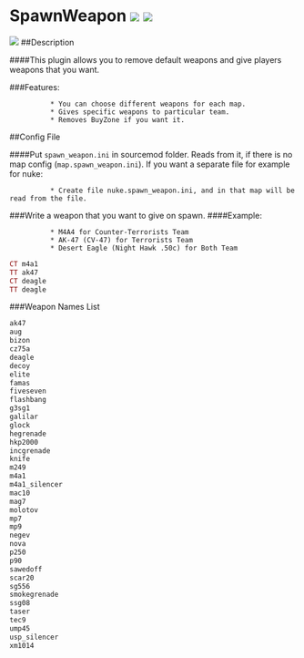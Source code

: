 # SpawnWeapon <img src="http://i.imgur.com/swz59Xr.png"></img> <img src="http://i.imgur.com/t1dMFxm.png"></img>

<img src="http://i.imgur.com/2Q2eSwM.jpg"></img>
##Description

####This plugin allows you to remove default weapons and give players weapons that you want.

###Features:

              * You can choose different weapons for each map.
              * Gives specific weapons to particular team.
              * Removes BuyZone if you want it.
              
##Config File

####Put `spawn_weapon.ini` in sourcemod folder. Reads from it, if there is no map config (`map.spawn_weapon.ini`). If you want a separate file for example for nuke:
 
              * Create file nuke.spawn_weapon.ini, and in that map will be read from the file.

###Write a weapon that you want to give on spawn.
####Example:

              * M4A4 for Counter-Terrorists Team
              * AK-47 (CV-47) for Terrorists Team
              * Desert Eagle (Night Hawk .50c) for Both Team
              

```ruby
CT m4a1
TT ak47
CT deagle
TT deagle
```
###Weapon Names List   

```ruby
ak47 
aug
bizon
cz75a
deagle
decoy 
elite 
famas 
fiveseven 
flashbang
g3sg1
galilar
glock 
hegrenade
hkp2000 
incgrenade
knife
m249
m4a1
m4a1_silencer
mac10
mag7
molotov 
mp7
mp9
negev 
nova
p250
p90
sawedoff 
scar20
sg556 
smokegrenade 
ssg08 
taser 
tec9 
ump45
usp_silencer
xm1014
```
